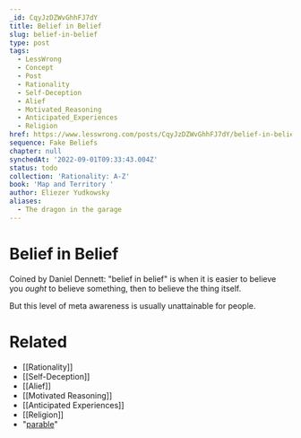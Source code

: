 ```yaml
---
_id: CqyJzDZWvGhhFJ7dY
title: Belief in Belief
slug: belief-in-belief
type: post
tags:
  - LessWrong
  - Concept
  - Post
  - Rationality
  - Self-Deception
  - Alief
  - Motivated_Reasoning
  - Anticipated_Experiences
  - Religion
href: https://www.lesswrong.com/posts/CqyJzDZWvGhhFJ7dY/belief-in-belief
sequence: Fake Beliefs
chapter: null
synchedAt: '2022-09-01T09:33:43.004Z'
status: todo
collection: 'Rationality: A-Z'
book: 'Map and Territory '
author: Eliezer Yudkowsky
aliases:
  - The dragon in the garage
---
```


# Belief in Belief
Coined by Daniel Dennett: "belief in belief" is when it is easier to believe you *ought* to believe something, then to believe the thing itself.

But this level of meta awareness is usually unattainable for people.


# Related

- [[Rationality]]
- [[Self-Deception]]
- [[Alief]]
- [[Motivated Reasoning]]
- [[Anticipated Experiences]]
- [[Religion]]
- "[parable](http://www.godlessgeeks.com/LINKS/Dragon.htm)"